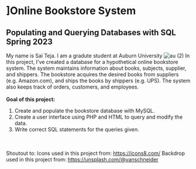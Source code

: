 #                                        ]Online Bookstore System
##                                        Populating and Querying Databases with SQL Spring 2023

My name is Sai Teja. I am a gradute student at Auburn University ![au (2)](https://user-images.githubusercontent.com/95582826/234148441-84e5586c-3773-4c86-ad77-10f691f02cd0.png)
In this project, I've created a database for a hypothetical online bookstore system.
The system maintains information about books, subjects, supplier, and shippers. The
bookstore acquires the desired books from suppliers (e.g. Amazon.com), and ships the
books by shippers (e.g. UPS). The system also keeps track of orders, customers, and
employees.
<br></br>
<strong>Goal of this project:</strong>
1. Create and populate the bookstore database with MySQL.
2. Create a user interface using PHP and HTML to query and modify the data.
3. Write correct SQL statements for the queries given.

  <br></br>
Shoutout to:
Icons used in this project from:      https://icons8.com/
Backdrop used in this project from:   https://unsplash.com/@vanschneider
